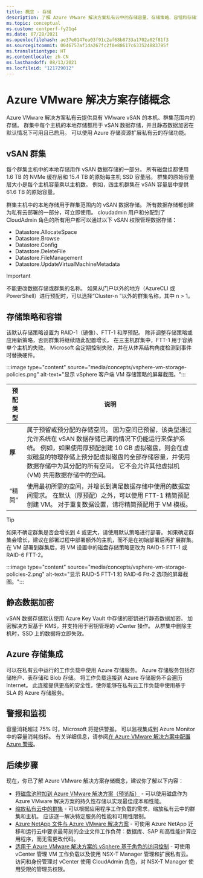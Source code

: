 ```yaml
---
title: 概念 - 存储
description: 了解 Azure VMware 解决方案私有云中的存储容量、存储策略、容错和存储集成。
ms.topic: conceptual
ms.custom: contperf-fy21q4
ms.date: 07/28/2021
ms.openlocfilehash: ae37e0147ea03f91c2af68b8733a1702a02f81f3
ms.sourcegitcommit: 0046757af1da267fc2f0e88617c633524883795f
ms.translationtype: HT
ms.contentlocale: zh-CN
ms.lasthandoff: 08/13/2021
ms.locfileid: "121729012"
---
```

# <a name="azure-vmware-solution-storage-concepts"></a>Azure VMware 解决方案存储概念

Azure VMware 解决方案私有云提供具有 VMware vSAN 的本机、群集范围内的存储。 群集中每个主机的本地存储都用于 vSAN 数据存储，并且静态数据加密在默认情况下可用且已启用。 可以使用 Azure 存储资源扩展私有云的存储功能。

## <a name="vsan-clusters"></a>vSAN 群集

每个群集主机中的本地存储用作 vSAN 数据存储的一部分。 所有磁盘组都使用 1.6 TB 的 NVMe 缓存层和 15.4 TB 的原始每主机 SSD 容量层。 群集的原始容量层大小是每个主机容量乘以主机数。 例如，四主机群集在 vSAN 容量层中提供 61.6 TB 的原始容量。

群集主机中的本地存储用于群集范围内的 vSAN 数据存储。 所有数据存储都创建为私有云部署的一部分，可立即使用。 cloudadmin 用户和分配到了 CloudAdmin 角色的所有用户都可以通过以下 vSAN 权限管理数据存储：

- Datastore.AllocateSpace
- Datastore.Browse
- Datastore.Config
- Datastore.DeleteFile
- Datastore.FileManagement
- Datastore.UpdateVirtualMachineMetadata

>[!IMPORTANT]
>不能更改数据存储或群集的名称。 如果从门户以外的地方（AzureCLI 或 PowerShell）进行预配时，可以选择“Cluster-n ”以外的群集名称，其中 n > 1。

## <a name="storage-policies-and-fault-tolerance"></a>存储策略和容错

该默认存储策略设置为 RAID-1（镜像）、FTT-1 和厚预配。  除非调整存储策略或应用新策略，否则群集将继续随此配置增长。 在三主机群集中，FTT-1 用于容纳单个主机的失败。 Microsoft 会定期控制失败，并在从体系结构角度检测到事件时替换硬件。

:::image type="content" source="media/concepts/vsphere-vm-storage-policies.png" alt-text="显示 vSphere 客户端 VM 存储策略的屏幕截图。":::


|预配类型  |说明  |
|---------|---------|
|**厚**      | 属于预留或预分配的存储空间。 因为空间已预留，该类型通过允许系统在 vSAN 数据存储已满的情况下仍能运行来保护系统。 例如，如果使用厚预配创建 10 GB 虚拟磁盘，则会在虚拟磁盘的物理存储上预分配虚拟磁盘的全部存储容量，并使用数据存储中为其分配的所有空间。 它不会允许其他虚拟机 (VM) 共用数据存储中的空间。         |
|“精简”      | 使用最初所需的空间，并增长到满足数据存储中使用的数据空间需求。 在默认（厚预配）之外，可以使用 FTT-1 精简预配创建 VM。 对于重复数据设置，请将精简预配用于 VM 模板。         |

>[!TIP]
>如果不确定群集是否会增长到 4 或更大，请使用默认策略进行部署。  如果确定群集会增长，建议在部署过程中部署额外的主机，而不是在初始部署后再扩展群集。 在 VM 部署到群集后，将 VM 设置中的磁盘存储策略更改为 RAID-5 FTT-1 或 RAID-6 FTT-2。 
>
>:::image type="content" source="media/concepts/vsphere-vm-storage-policies-2.png" alt-text="显示 RAID-5 FTT-1 和 RAID-6 Ftt-2 选项的屏幕截图。":::


## <a name="data-at-rest-encryption"></a>静态数据加密

vSAN 数据存储默认使用 Azure Key Vault 中存储的密钥进行静态数据加密。 加密解决方案基于 KMS，并支持用于密钥管理的 vCenter 操作。  从群集中删除主机时，SSD 上的数据将立即失效。

## <a name="azure-storage-integration"></a>Azure 存储集成

可以在私有云中运行的工作负载中使用 Azure 存储服务。 Azure 存储服务包括存储帐户、表存储和 Blob 存储。 将工作负载连接到 Azure 存储服务不会遍历 Internet。 此连接提供更高的安全性，使你能够在私有云工作负载中使用基于 SLA 的 Azure 存储服务。

## <a name="alerts-and-monitoring"></a>警报和监视

容量消耗超过 75% 时，Microsoft 将提供警报。  可以监视集成到 Azure Monitor 中的容量消耗指标。 有关详细信息，请参阅[在 Azure VMware 解决方案中配置 Azure 警报](configure-alerts-for-azure-vmware-solution.md)。

## <a name="next-steps"></a>后续步骤

现在，你已了解 Azure VMware 解决方案存储概念，建议你了解以下内容：

- [将磁盘池附加到 Azure VMware 解决方案（预览版）](attach-disk-pools-to-azure-vmware-solution-hosts.md) - 可以使用磁盘作为 Azure VMware 解决方案的持久性存储以实现最佳成本和性能。
- [缩放私有云中的群集][tutorial-scale-private-cloud] - 可以根据应用程序工作负载的需求，缩放私有云中的群集和主机。 应该逐一解决特定服务的性能和可用性限制。
- [Azure NetApp 文件与 Azure VMware 解决方案](netapp-files-with-azure-vmware-solution.md) - 可使用 Azure NetApp 迁移和运行云中要求最苛刻的企业文件工作负荷：数据库、SAP 和高性能计算应用程序，而无需更改代码。 
- [适用于 Azure VMware 解决方案的 vSphere 基于角色的访问控制](concepts-identity.md) - 可使用 vCenter 管理 VM 工作负载以及使用 NSX-T Manager 管理和扩展私有云。 访问和身份管理对 vCenter 使用 CloudAdmin 角色，对 NSX-T Manager 使用受限的管理员权限。


<!-- LINKS - external-->

<!-- LINKS - internal -->
[tutorial-scale-private-cloud]: ./tutorial-scale-private-cloud.md
[concepts-identity]: ./concepts-identity.md
